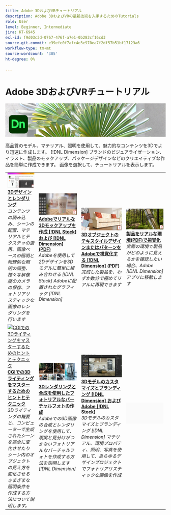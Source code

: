 ```yaml
---
title: Adobe 3DおよびVRチュートリアル
description: Adobe 3DおよびVRの最新技術を入手するためのTutorials
role: User
level: Beginner, Intermediate
jira: KT-6945
exl-id: f9d03c3d-0767-476f-a7e1-0b283cf16cd3
source-git-commit: e39efe0f7afc4e3e970ea7f2df57b51bf17123a6
workflow-type: tm+mt
source-wordcount: '305'
ht-degree: 0%

---
```


# Adobe 3DおよびVRチュートリアル

![Creative Cloudのヒーロー画像](../assets/Dimenio.jpg)

高品質のモデル、マテリアル、照明を使用して、魅力的なコンテンツを3Dでより迅速に作成します。 [!DNL Dimension] ブランドのビジュアライゼーション、イラスト、製品のモックアップ、パッケージデザインなどのクリエイティブな作品を簡単に作成できます。 画像を選択して、チュートリアルを表示します。

<table>
<tr>
 <td>
   <a href="substance-3d-stager.md">
      <img alt="3Dデザインとレンダリング" src="assets/Substance3DStager.png" />
   </a>
    <div>
   <a href="substance-3d-stager.md"><strong>3Dデザインとレンダリング</strong></a>
    </div>
    <em>コンテンツの読み込み、シーンの配置、マテリアルとテクスチャの適用、画像ベースの照明と物理的な照明の調整、様々な解像度のカメラの保存、フォトリアリスティックな画像のレンダリングを行います</em>
    <br>
  </td>
  <td>
   <a href="assets/CreateRealistic3DMockupswithAdobeStockandDimension.pdf">
      <img alt="Adobeでリアルな3Dモックアップを作成 [!DNL Stock] および [!DNL Dimension]" src="assets/CreateRealistic3DMockupswithAdobeStockandDimension.jpg" />
   </a>
    <div>
   <a href="assets/CreateRealistic3DMockupswithAdobeStockandDimension.pdf"><strong>Adobeでリアルな3Dモックアップを作成 [!DNL Stock] および [!DNL Dimension] (PDF)</strong></a>
    </div>
    <em>Adobeを使用して2Dデザインを3Dモデルに簡単に組み合わせる [!DNL Stock] Adobeに配置されたグラフィック [!DNL Dimension]</em>
    <br>
  </td>
  <td>
   <a href="assets/VisualizeTextileDesignsorPatternson3DObjectswithAdobeDimension.pdf">
      <img alt="3DオブジェクトのテキスタイルデザインまたはパターンをAdobeで視覚化する [!DNL Dimension]" src="assets/VisualizeTextileDesignsorPatternson3DObjectswithAdobeDimension.jpg" />
   </a>
    <div>
   <a href="assets/VisualizeTextileDesignsorPatternson3DObjectswithAdobeDimension.pdf"><strong>3DオブジェクトのテキスタイルデザインまたはパターンをAdobeで視覚化する [!DNL Dimension] (PDF)</strong></a>
    </div>
    <em>完成した製品を、わずか数分で極めてリアルに再現できます</em>
    <br>
  </td>
  <td>
   <a href="../cce/assets/VisualizeyourProductinaRealisticEnvironment.pdf">
      <img alt="製品をリアルな環境で視覚化する" src="assets/VisualizeyourProductinaRealisticEnvironment.jpg" />
   </a>
    <div>
   <a href="../cce/assets/VisualizeyourProductinaRealisticEnvironment.pdf"><strong>製品をリアルな環境(PDF)で視覚化</strong></a>
    </div>
    <em>実際の環境で製品がどのように見えるかを確認したい場合、Adobe [!DNL Dimension] アプリに移動します</em>
    <br>
  </td>
</tr>
<tr>
  <td>
   <a href="mastering3dlighting.md">
      <img alt="CGIでの3Dライティングをマスターするためのヒントとテクニック" src="assets/Mastering3dlighting_1.gif" />
   </a>
    <div>
   <a href="mastering3dlighting.md"><strong>CGIでの3Dライティングをマスターするためのヒントとテクニック</strong></a>
    </div>
    <em>3Dライティングの概要と、コンピューターで生成されたシーンを完全に変化させたりシーン内のオブジェクトの見え方を変化させるさまざまな照明条件を作成する方法について説明します。</em>
    <br>
  </td>
  <td>
   <a href="photorealistic.md">
      <img alt="3Dレンダリングと合成を使用したフォトリアルなバーチャルフォトの作成" src="assets/Photorealistic_TOC.png" />
   </a>
    <div>
   <a href="photorealistic.md"><strong>3Dレンダリングと合成を使用したフォトリアルなバーチャルフォトの作成</strong></a>
    </div>
    <em>Adobeでの3D画像の合成とレンダリングを使用して、現実と見分けがつかないフォトリアルなバーチャルフォトを作成する方法を説明します [!DNL Dimension]</em>
    <br>
  </td>
  <td>
   <a href="3ddimensionstock.md">
      <img alt="3Dモデルのカスタマイズとブランディング [!DNL Dimension] およびAdobe [!DNL Stock]" src="assets/3ddimensionstock.jpg" />
   </a>
    <div>
   <a href="3ddimensionstock.md"><strong>3Dモデルのカスタマイズとブランディング [!DNL Dimension] およびAdobe [!DNL Stock]</strong></a>
    </div>
    <em>3Dモデルのカスタマイズとブランディング [!DNL Dimension] マテリアル、環境プロパティ、照明、写真を使用して、あらゆるデザインプロジェクトでフォトリアリスティックな画像を作成</em>
    <br>
  </td>
  <td>
    <img alt="スペーサー" src="../assets/Gray_thumbnail.png" />
    <div>
    <br>
  </td>
</tr>
</table>